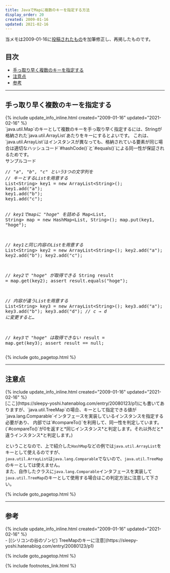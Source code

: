 ```yaml
---
title: JavaでMapに複数のキーを指定する方法
display_order: 20
created: 2009-01-16
updated: 2021-02-16
---
```

当メモは2009-01-16に[投稿されたもの](https://npnl.hatenablog.jp/entry/20090116/1232123160)を加筆修正し、再掲したものです。

## <a name="index">目次</a>

<ul id="index_ul">
<li><a href="#quickly">手っ取り早く複数のキーを指定する</a></li>
<li><a href="#caution">注意点</a></li>
<li><a href="#reference">参考</a></li>
</ul>

* * *
## <a name="quickly">手っ取り早く複数のキーを指定する</a>
<div class="chapter-updated">{% include update_info_inline.html created="2009-01-16" updated="2021-02-16" %}</div>
`java.util.Map`のキーとして複数のキーを手っ取り早く指定するには、Stringが格納された`java.util.ArrayList<String>`あたりをキーにするとよいです。  
これは、`java.util.ArrayList`はインスタンスが異なっても、格納されている要素が同じ場合は適切なハッシュコード`#hashCode()`と`#equals()`による同一性が保証されるためです。  

<div class="code-box">
<div class="title">サンプルコード</div>
<pre>
<em class="comment">// "a", "b", "c" という3つの文字列を</em>
<em class="comment">// キーとするListを用意する</em>
List&lt;String&gt; key1 = new ArrayList&lt;String&gt;();
key1.add("a");
key1.add("b");
key1.add("c");

<em class="comment">// key1でmapに "hoge" を詰める</em>
Map&lt;List, String&gt; map = new HashMap&lt;List, String&gt;();
map.put(key1, "hoge");

<em class="comment">// key1と同じ内容のListを用意する</em>
List&lt;String&gt; key2 = new ArrayList&lt;String&gt;();
key2.add("a");
key2.add("b");
key2.add("c");

<em class="comment">// key2で "hoge" が取得できる</em>
String result = map.get(key2);
assert result.equals("hoge");

<em class="comment">// 内容が違うListを用意する</em>
List&lt;String&gt; key3 = new ArrayList&lt;String&gt;();
key3.add("a");
key3.add("b");
key3.add("d"); <em class="comment">// c → d に変更すると…</em>
   
<em class="comment">// key3で "hoge" は取得できない</em>
result = map.get(key3);
assert result == null;
</pre>
</div>

{% include goto_pagetop.html %}

* * *
## <a name="caution">注意点</a>
<div class="chapter-updated">{% include update_info_inline.html created="2009-01-16" updated="2021-02-16" %}</div>
[ここ](https://sleepy-yoshi.hatenablog.com/entry/20080123/p1)にも書いてありますが、`java.util.TreeMap`の場合、キーとして指定できる値が`java.lang.Comparable`インタフェースを実装しているインスタンスを指定する必要があり、  
内部では`#compareTo()`を利用して、同一性を判定しています。(`#compareTo()`が0を返すと*同じインスタンス*と判定します。それ以外だと*違うインスタンス*と判定します。)  

ということなので、上で紹介した`HashMap`などの例では`java.util.ArrayList`をキーとして使えるのですが、  
`java.util.ArrayList`は`java.lang.Comparable`でないので、`java.util.TreeMap`のキーとしては使えません。  
また、自作したクラスに`java.lang.Comparable`インタフェースを実装して`java.util.TreeMap`のキーとして使用する場合はこの判定方法に注意して下さい。

{% include goto_pagetop.html %}

* * *
## <a name="reference">参考</a>
<div class="chapter-updated">{% include update_info_inline.html created="2009-01-16" updated="2021-02-16" %}</div>
- [(シリコンの谷のゾンビ) TreeMapのキーに注意](https://sleepy-yoshi.hatenablog.com/entry/20080123/p1)

{% include goto_pagetop.html %}

{% include footnotes_link.html %}
